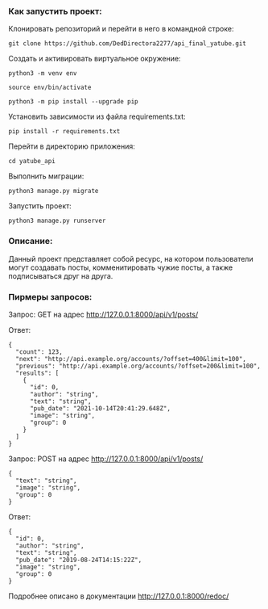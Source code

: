 ### Как запустить проект:

Клонировать репозиторий и перейти в него в командной строке:

```
git clone https://github.com/DedDirectora2277/api_final_yatube.git
```


Cоздать и активировать виртуальное окружение:

```
python3 -m venv env
```

```
source env/bin/activate
```

```
python3 -m pip install --upgrade pip
```

Установить зависимости из файла requirements.txt:

```
pip install -r requirements.txt
```

Перейти в директорию приложения:
```
cd yatube_api
```

Выполнить миграции:

```
python3 manage.py migrate
```

Запустить проект:

```
python3 manage.py runserver
```

### Описание:
Данный проект представляет собой ресурс, на котором пользователи могут
создавать посты, комменитировать чужие посты, а также подписываться друг на друга.

### Пирмеры запросов:

Запрос: GET на адрес http://127.0.0.1:8000/api/v1/posts/

Ответ:
```
{
  "count": 123,
  "next": "http://api.example.org/accounts/?offset=400&limit=100",
  "previous": "http://api.example.org/accounts/?offset=200&limit=100",
  "results": [
    {
      "id": 0,
      "author": "string",
      "text": "string",
      "pub_date": "2021-10-14T20:41:29.648Z",
      "image": "string",
      "group": 0
    }
  ]
}
```

Запрос: POST на адрес http://127.0.0.1:8000/api/v1/posts/
```
{
  "text": "string",
  "image": "string",
  "group": 0
}
```

Ответ:
```
{
  "id": 0,
  "author": "string",
  "text": "string",
  "pub_date": "2019-08-24T14:15:22Z",
  "image": "string",
  "group": 0
}
```

Подробнее описано в документации http://127.0.0.1:8000/redoc/
